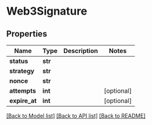 # Web3Signature

## Properties
Name | Type | Description | Notes
------------ | ------------- | ------------- | -------------
**status** | **str** |  | 
**strategy** | **str** |  | 
**nonce** | **str** |  | 
**attempts** | **int** |  | [optional] 
**expire_at** | **int** |  | [optional] 

[[Back to Model list]](../README.md#documentation-for-models) [[Back to API list]](../README.md#documentation-for-api-endpoints) [[Back to README]](../README.md)

